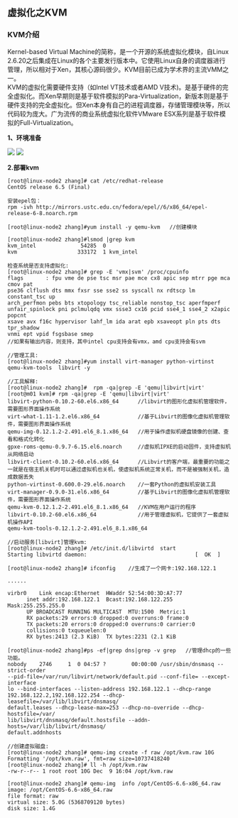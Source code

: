 ## 虚拟化之KVM

### KVM介绍
Kernel-based Virtual Machine的简称，是一个开源的系统虚拟化模块，自Linux 2.6.20之后集成在Linux的各个主要发行版本中。它使用Linux自身的调度器进行管理，所以相对于Xen，其核心源码很少。KVM目前已成为学术界的主流VMM之一。  
KVM的虚拟化需要硬件支持（如Intel VT技术或者AMD V技术)。是基于硬件的完全虚拟化。而Xen早期则是基于软件模拟的Para-Virtualization，新版本则是基于硬件支持的完全虚拟化。但Xen本身有自己的进程调度器，存储管理模块等，所以代码较为庞大。广为流传的商业系统虚拟化软件VMware ESX系列是基于软件模拟的Full-Virtualization。 
 
**1、环境准备**  

![](http://i.imgur.com/TnUzog5.png)
![](http://i.imgur.com/cglcKLQ.png)  

**2.部署kvm**  

	[root@linux-node2 zhang]# cat /etc/redhat-release   
	CentOS release 6.5 (Final) 
 
	安装epel包：
	rpm -ivh http://mirrors.ustc.edu.cn/fedora/epel//6/x86_64/epel-release-6-8.noarch.rpm
	
	[root@linux-node2 zhang]#yum install -y qemu-kvm   //创建模块

	[root@linux-node2 zhang]#lsmod |grep kvm
	kvm_intel              54285  0 
	kvm                   333172  1 kvm_intel  
	
	检查系统是否支持虚拟化:
	[root@linux-node2 zhang]# grep -E 'vmx|svm' /proc/cpuinfo
	flags		: fpu vme de pse tsc msr pae mce cx8 apic sep mtrr pge mca cmov pat
    pse36 clflush dts mmx fxsr sse sse2 ss syscall nx rdtscp lm constant_tsc up 
    arch_perfmon pebs bts xtopology tsc_reliable nonstop_tsc aperfmperf  
    unfair_spinlock pni pclmulqdq vmx ssse3 cx16 pcid sse4_1 sse4_2 x2apic popcnt  
    xsave avx f16c hypervisor lahf_lm ida arat epb xsaveopt pln pts dts tpr_shadow 
    vnmi ept vpid fsgsbase smep  
	//如果有输出内容，则支持，其中intel cpu支持会有vmx，amd cpu支持会有svm
  
	//管理工具:
	[root@linux-node2 zhang]#yum install virt-manager python-virtinst qemu-kvm-tools  libvirt -y
     
	//工具解释:
	[root@linux-node2 zhang]#  rpm -qa|grep -E 'qemu|libvirt|virt'
	[root@m01 kvm]# rpm -qa|grep -E 'qemu|libvirt|virt'
	libvirt-python-0.10.2-60.el6.x86_64      //libvirt的图形化虚拟机管理软件，需要图形界面操作系统
	virt-what-1.11-1.2.el6.x86_64            //基于Libvirt的图像化虚拟机管理软件，需要图形界面操作系统
	qemu-img-0.12.1.2-2.491.el6_8.1.x86_64   //用于操作虚拟机硬盘镜像的创建、查看和格式化转化
	gpxe-roms-qemu-0.9.7-6.15.el6.noarch     //虚拟机IPXE的启动固件，支持虚拟机从网络启动
	libvirt-client-0.10.2-60.el6.x86_64      //Libvirt的客户端，最重要的功能之一就是在宿主机关机时可以通过虚拟机也关机，使虚拟机系统正常关机，而不是被强制关机，造成数据丢失
	python-virtinst-0.600.0-29.el6.noarch    //一套Python的虚拟机安装工具
	virt-manager-0.9.0-31.el6.x86_64         //基于Libvirt的图像化虚拟机管理软件，需要图形界面操作系统
	qemu-kvm-0.12.1.2-2.491.el6_8.1.x86_64   //KVM在用户运行的程序
	libvirt-0.10.2-60.el6.x86_64             //用于管理虚拟机，它提供了一套虚拟机操作API
	qemu-kvm-tools-0.12.1.2-2.491.el6_8.1.x86_64

	//启动服务[libvirt]管理kvm:
	[root@linux-node2 zhang]# /etc/init.d/libvirtd  start
	Starting libvirtd daemon:                                  [  OK  ]  

	[root@linux-node2 zhang]# ifconfig    //生成了一个网卡:192.168.122.1 
	
	......
 	
	virbr0    Link encap:Ethernet  HWaddr 52:54:00:3D:A7:77  
          inet addr:192.168.122.1  Bcast:192.168.122.255  Mask:255.255.255.0
          UP BROADCAST RUNNING MULTICAST  MTU:1500  Metric:1
          RX packets:29 errors:0 dropped:0 overruns:0 frame:0
          TX packets:20 errors:0 dropped:0 overruns:0 carrier:0
          collisions:0 txqueuelen:0 
          RX bytes:2413 (2.3 KiB)  TX bytes:2231 (2.1 KiB  

	[root@linux-node2 zhang]#ps -ef|grep dns|grep -v grep   //管理dhcp的一些功能。
	nobody    2746     1  0 04:57 ?        00:00:00 /usr/sbin/dnsmasq --strict-order  
   	--pid-file=/var/run/libvirt/network/default.pid --conf-file= --except-interface  
    lo --bind-interfaces --listen-address 192.168.122.1 --dhcp-range    
	192.168.122.2,192.168.122.254 --dhcp-leasefile=/var/lib/libvirt/dnsmasq/    
	default.leases --dhcp-lease-max=253 --dhcp-no-override --dhcp-hostsfile=/var/  
 	lib/libvirt/dnsmasq/default.hostsfile --addn-hosts=/var/lib/libvirt/dnsmasq/   
	default.addnhosts  
    
	//创建虚拟磁盘:
	[root@linux-node2 zhang]# qemu-img create -f raw /opt/kvm.raw 10G  
   	Formatting '/opt/kvm.raw', fmt=raw size=10737418240
	[root@linux-node2 zhang]# ll -h /opt/kvm.raw 
	-rw-r--r-- 1 root root 10G Dec  9 16:04 /opt/kvm.raw 
 
	[root@linux-node2 zhang]# qemu-img  info /opt/CentOS-6.6-x86_64.raw 
	image: /opt/CentOS-6.6-x86_64.raw
	file format: raw
	virtual size: 5.0G (5368709120 bytes)
	disk size: 1.4G


	


